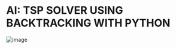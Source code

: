 # AI: TSP SOLVER USING BACKTRACKING WITH PYTHON
![image](https://github.com/chaukydang/AI/assets/94186949/1ad0dc9b-6d80-477c-b529-7dd5c64fd267)

